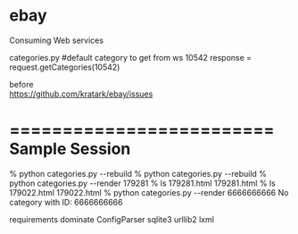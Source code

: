 # ebay
Consuming Web services

categories.py
  #default category to get from ws 10542 
  response = request.getCategories(10542)

before  
https://github.com/kratark/ebay/issues

=========================
     Sample Session
=========================

% python categories.py --rebuild
% python categories.py --rebuild
% python categories.py --render 179281
% ls 179281.html
179281.html
% ls 179022.html
179022.html
% python categories.py --render 6666666666
No category with ID: 6666666666

requirements
dominate
ConfigParser
sqlite3
urllib2
lxml


  

